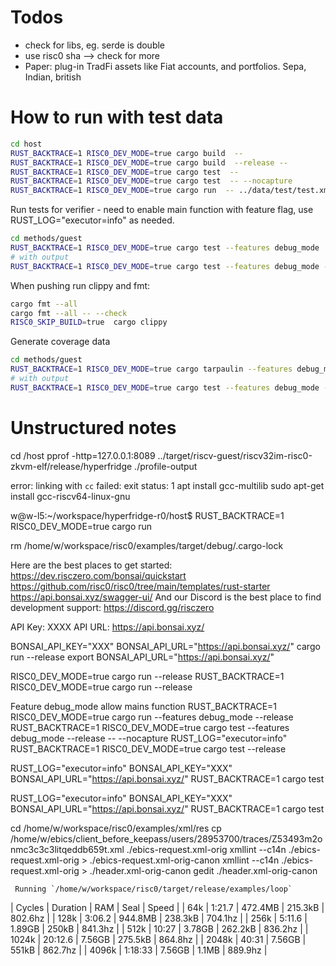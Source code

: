 # Todos

- check for libs, eg. serde is double
- use risc0 sha --> check for more
- Paper: plug-in TradFi assets like Fiat accounts, and portfolios. Sepa, Indian, british

# How to run with test data

```bash
cd host
RUST_BACKTRACE=1 RISC0_DEV_MODE=true cargo build  -- 
RUST_BACKTRACE=1 RISC0_DEV_MODE=true cargo build  --release -- 
RUST_BACKTRACE=1 RISC0_DEV_MODE=true cargo test  --
RUST_BACKTRACE=1 RISC0_DEV_MODE=true cargo test  -- --nocapture
RUST_BACKTRACE=1 RISC0_DEV_MODE=true cargo run  -- ../data/test/test.xml ../data/bank_public.pem ../data/client.pem ../data/test.xml-decrypted-tx_key.binary

```

Run tests for verifier - need to enable main function with feature flag, use RUST_LOG="executor=info" as needed.  

```bash
cd methods/guest
RUST_BACKTRACE=1 RISC0_DEV_MODE=true cargo test --features debug_mode
# with output 
RUST_BACKTRACE=1 RISC0_DEV_MODE=true cargo test --features debug_mode -- --nocapture
```

When pushing run clippy and fmt: 

```bash
cargo fmt --all
cargo fmt --all -- --check
RISC0_SKIP_BUILD=true  cargo clippy
```

Generate coverage data

```bash
cd methods/guest
RUST_BACKTRACE=1 RISC0_DEV_MODE=true cargo tarpaulin --features debug_mode 
# with output 
RUST_BACKTRACE=1 RISC0_DEV_MODE=true cargo test --features debug_mode -- --nocapture
```

# Unstructured notes

cd /host
pprof -http=127.0.0.1:8089 ../target/riscv-guest/riscv32im-risc0-zkvm-elf/release/hyperfridge ./profile-output 

error: linking with `cc` failed: exit status: 1 
apt install gcc-multilib
sudo apt-get install gcc-riscv64-linux-gnu

w@w-l5:~/workspace/hyperfridge-r0/host$ RUST_BACKTRACE=1 RISC0_DEV_MODE=true cargo run

rm /home/w/workspace/risc0/examples/target/debug/.cargo-lock

Here are the best places to get started:
https://dev.risczero.com/bonsai/quickstart
https://github.com/risc0/risc0/tree/main/templates/rust-starter
https://api.bonsai.xyz/swagger-ui/
And our Discord is the best place to find development support:
https://discord.gg/risczero 

API Key: XXXX
API URL: https://api.bonsai.xyz/

BONSAI_API_KEY="XXX" BONSAI_API_URL="https://api.bonsai.xyz/" cargo run --release
export BONSAI_API_URL="https://api.bonsai.xyz/"

RISC0_DEV_MODE=true cargo run --release
RUST_BACKTRACE=1 RISC0_DEV_MODE=true cargo run  --release

Feature debug_mode allow mains function
RUST_BACKTRACE=1 RISC0_DEV_MODE=true cargo run  --features debug_mode --release
RUST_BACKTRACE=1 RISC0_DEV_MODE=true cargo test --features debug_mode --release -- --nocapture
RUST_LOG="executor=info" RUST_BACKTRACE=1 RISC0_DEV_MODE=true cargo test  --release

RUST_LOG="executor=info"   BONSAI_API_KEY="XXX" BONSAI_API_URL="https://api.bonsai.xyz/" RUST_BACKTRACE=1 cargo test

RUST_LOG="executor=info"   BONSAI_API_KEY="XXX" BONSAI_API_URL="https://api.bonsai.xyz/" RUST_BACKTRACE=1 cargo test

cd /home/w/workspace/risc0/examples/xml/res
cp /home/w/ebics/client_before_keepass/users/28953700/traces/Z53493m2onmc3c3c3litqeddb659t.xml ./ebics-request.xml-orig
xmllint --c14n ./ebics-request.xml-orig > ./ebics-request.xml-orig-canon
xmllint --c14n ./ebics-request.xml-orig > ./header.xml-orig-canon
gedit ./header.xml-orig-canon


     Running `/home/w/workspace/risc0/target/release/examples/loop`
|     Cycles |   Duration |        RAM |       Seal |      Speed |
|        64k |     1:21.7 |    472.4MB |    215.3kB |    802.6hz |
|       128k |     3:06.2 |    944.8MB |    238.3kB |    704.1hz |
|       256k |     5:11.6 |     1.89GB |      250kB |    841.3hz |
|       512k |      10:27 |     3.78GB |    262.2kB |    836.2hz |
|      1024k |    20:12.6 |     7.56GB |    275.5kB |    864.8hz |
|      2048k |      40:31 |     7.56GB |      551kB |    862.7hz |
|      4096k |    1:18:33 |     7.56GB |      1.1MB |    889.9hz |

